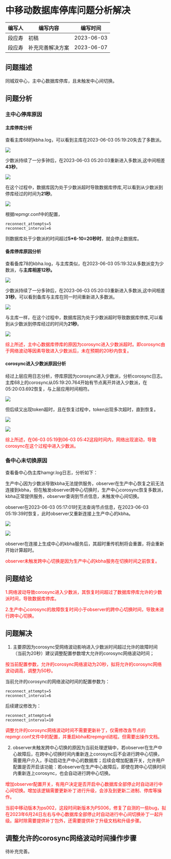 # 中移动数据库停库问题分析解决

| 编写人 | 编写内容     | 编写时间       |
| --- | -------- | ---------- |
| 段应寿 | 初稿       | 2023-06-03 |
| 段应寿 | 补充完善解决方案 | 2023-06-07 |

## 问题描述

同城双中心，主中心数据库停库，且未触发中心间切换。

## 问题分析

### 主中心停库原因

#### 主库停库分析

查看主库68的kbha.log，可以看到主库在2023-06-03 05:19:20失去了多数派。

![](./img/primary_without_quorate.png)

少数派持续了一分多钟后，在2023-06-03 05:20:03重新进入多数派,这中间相差**43秒**。

![](./img/primary_to_quorate.png)

在这个过程中，数据库因为处于少数派超时导致数据库停库,可以看到从少数派到停库经过的时间为**21秒**。

![](./img/primary_stop.png)

根据repmgr.conf中的配置，

```shell
reconnect_attempts=5
reconnect_interval=6
```

则数据库处于少数派的时间超过**5*6-10=20秒时**，就会停止数据库。

#### 备库停库原因分析

查看备库78的kbha.log，与主库类似，在2023-06-03 05:19:32从多数派变为少数派，与**主库相差12秒。**

![](./img/standby_without_quorate.png)

少数派持续了一分多钟后，在2023-06-03 05:20:03重新进入多数派,这中间相差**31秒**。可以看到备库与主库在同一时间重新进入多数派。

![](./img/standby_to_quorate.png)

与主库一样，在这个过程中，数据库因为处于少数派超时导致数据库停库,可以看到从少数派到停库经过的时间为**21秒**。

![](./img/standby_stop.png)

<font color="red">综上所述，主中心数据库停库的原因为corosync进入少数派超时。即corosync由于网络波动等因素导致进入少数派后，未在预期的20秒内恢复。</font>

#### corosync进入少数派原因分析

经过上层应用日志分析，停库原因为corosync进入少数派，分析corosync日志。主库68上的corosync从05:19:20.764开始有节点离开并进入少数派，在05:20:03.692恢复，与上层应用时间相符。

![](./img/primary_corosync.png)

但后续又出现token超时，且在恢复过程中，token出现多次超时，直到恢复。

![](./img/primary_token_timeout.png)

![](./img/primary_token_timeout_more.png)

<font color="red">综上所述，在06-03 05:19到06-03 05:42这段时间内，网络出现波动，导致corosync在这个过程中进入少数派。</font>

### 备中心未切换原因

查看备中心伪主库hamgr.log日志，分析如下：

生产中心因为少数派导致kbha无法提供服务，observer在生产中心恢复之前无法连接到kbha，但在触发observer跨中心切换时，生产中心corosync恢复多数派，kbha正常提供服务，observer查询到节点信息，未触发中心间切换。

observer在2023-06-03 05:17:01时无法查询节点信息，在2023-06-03 05:19:39时恢复，此时observer又重新连接上生产中心的kbha。

![](./img/observer_failed.png)

![](./img/observer_ok.png)

observer在连接上生成中心的kbha服务后，其超时重传机制将会重置，将会重新开始计算超时。

<font color="red">observer未触发跨中心切换是因为生产中心的kbha服务在切换时间之前恢复。</font>

## 问题结论

<font color="red">1.网络波动导致corosync进入少数派，其恢复时间超过了数据库停库允许的少数派时间，导致数据库停库。</font>

<font color="red">2.生产中心corosync的故障恢复时间小于observer的跨中心切换时间，导致未进行跨中心切换。</font>

## 问题解决

1. 主要原因为corosync受网络波动影响进入少数派时间超过允许的故障时间（当前为20秒）建议调整配置参数增大允许的corosync网络波动时间；

<font color="red">按当前配置参数，允许的corosync网络波动为20秒，拟将允许的corosync网络波动调高，调整为50秒。</font>

当前允许的corosync的网络波动时间的配置参数为：

```shell
reconnect_attempts=5
reconnect_interval=6
```

后续建议修改为：

```shell
reconnect_attempts=6
reconnect_interval=10
```

<font color="red">调整允许的corosync网络波动时间不需要更新补丁，仅需修改各节点的repmgr.conf文件中的配置，并重启kbha和repmgrd进程。但需要出操作文档。</font>

2. observer未触发跨中心切换的原因为当前处理逻辑中，若observer在生产中心故障后，在跨中心切换时间内重新连上corosync后不会进行跨中心切换，需要用户介入，手动启动生产中心的数据库；后续会增加配置开关，允许用户配置是否开启该功能：若observer在生产中心故障后，即使在跨中心切换时间内重新连上corosync，也会自动进行跨中心切换。

<font color="red">增加observer配置开关，有用户决定是否开启中心数据库全部停止时自动进行中心间切换。增加该逻辑需要更新补丁进行升级，会涉及到更新二进制、停库等操作。</font>

<font color="red">当前中移动版本为ps002，这段时间新版本为PS006，修复了自测的一些bug，拟在2023年6月24日左右与中心数据库全部停止时自动进行中心间切换补丁一起升级。届时除需要提供补丁包外，还需要提供补丁升级文档和升级步骤。</font>

## 调整允许的corosync网络波动时间操作步骤

待补充完善。